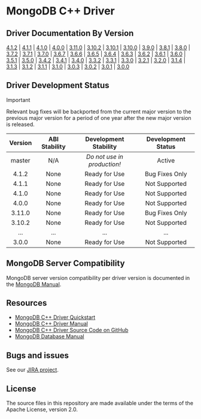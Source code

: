 # MongoDB C++ Driver

## Driver Documentation By Version

[4.1.2](../mongocxx-4.1.2) | [4.1.1](../mongocxx-4.1.1) | [4.1.0](../mongocxx-4.1.0) | [4.0.0](../mongocxx-4.0.0) | [3.11.0](../mongocxx-3.11.0) | [3.10.2](../mongocxx-3.10.2) | [3.10.1](../mongocxx-3.10.1) | [3.10.0](../mongocxx-3.10.0) | [3.9.0](../mongocxx-3.9.0) | [3.8.1](../mongocxx-3.8.1) | [3.8.0](../mongocxx-3.8.0) | [3.7.2](../mongocxx-3.7.2) | [3.7.1](../mongocxx-3.7.1) | [3.7.0](../mongocxx-3.7.0) | [3.6.7](../mongocxx-3.6.7) | [3.6.6](../mongocxx-3.6.6) | [3.6.5](../mongocxx-3.6.5) | [3.6.4](../mongocxx-3.6.4) | [3.6.3](../mongocxx-3.6.3) | [3.6.2](../mongocxx-3.6.2) | [3.6.1](../mongocxx-3.6.1) | [3.6.0](../mongocxx-3.6.0) | [3.5.1](../mongocxx-3.5.1) | [3.5.0](../mongocxx-3.5.0) | [3.4.2](../mongocxx-3.4.2) | [3.4.1](../mongocxx-3.4.1) | [3.4.0](../mongocxx-3.4.0) | [3.3.2](../mongocxx-3.3.2) | [3.3.1](../mongocxx-3.3.1) | [3.3.0](../mongocxx-3.3.0) | [3.2.1](../mongocxx-3.2.1) | [3.2.0](../mongocxx-3.2.0) | [3.1.4](../mongocxx-3.1.4/) | [3.1.3](../mongocxx-3.1.3/) | [3.1.2](../mongocxx-3.1.2/) | [3.1.1](../mongocxx-3.1.1/) | [3.1.0](../mongocxx-3.1.0/) | [3.0.3](../mongocxx-3.0.3/) | [3.0.2](../mongocxx-3.0.2/) | [3.0.1](../mongocxx-3.0.1/) | [3.0.0](../mongocxx-3.0.0/)

## Driver Development Status

> [!IMPORTANT]
> Relevant bug fixes will be backported from the current major version to the previous major version for a period of one year after the new major version is released.

| Version     | ABI Stability   | Development Stability       | Development Status |
| :---------: | :-------------: | :-------------------------: | :----------------: |
| master      | N/A             | _Do not use in production!_ | Active             |
| 4.1.2       | None            | Ready for Use               | Bug Fixes Only     |
| 4.1.1       | None            | Ready for Use               | Not Supported      |
| 4.1.0       | None            | Ready for Use               | Not Supported      |
| 4.0.0       | None            | Ready for Use               | Not Supported      |
| 3.11.0      | None            | Ready for Use               | Bug Fixes Only     |
| 3.10.2      | None            | Ready for Use               | Not Supported      |
| ...         | ...             | ...                         | ...                |
| 3.0.0       | None            | Ready for Use               | Not Supported      |

## MongoDB Server Compatibility

MongoDB server version compatibility per driver version is documented in the [MongoDB Manual](https://www.mongodb.com/docs/languages/cpp/cpp-driver/current/compatibility/).

## Resources

* [MongoDB C++ Driver Quickstart](https://www.mongodb.com/docs/languages/cpp/cpp-driver/current/tutorial/)
* [MongoDB C++ Driver Manual](https://www.mongodb.com/docs/languages/cpp/cpp-driver/current/)
* [MongoDB C++ Driver Source Code on GitHub](https://github.com/mongodb/mongo-cxx-driver)
* [MongoDB Database Manual](https://www.mongodb.com/docs/manual/)

## Bugs and issues

See our [JIRA project](https://jira.mongodb.com/browse/CXX).

## License

The source files in this repository are made available under the terms of
the Apache License, version 2.0.

